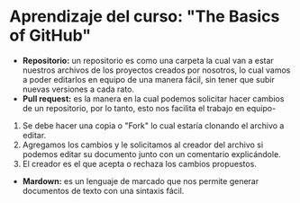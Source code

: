 # Aprendizaje del curso: "The Basics of GitHub" 
- **Repositorio:** un repositorio es como una carpeta la cual van a estar nuestros archivos de los proyectos creados por nosotros, lo cual vamos a poder editarlos en equipo de una manera fácil, sin tener que subir nuevas versiones a cada rato.
- **Pull request:** es la manera en la cual podemos solicitar hacer cambios de un repositorio, por lo tanto, esto nos facilita el trabajo en equipo- 
1. Se debe hacer una copia o "Fork" lo cual estaría clonando el archivo a editar.
2. Agregamos los cambios y le solicitamos al creador del archivo si podemos editar su documento junto con un comentario explicándole.
3. El creador es el que acepta o rechaza los cambios propuestos.
  
- **Mardown:**  es un lenguaje de marcado que nos permite generar documentos de texto con una sintaxis fácil.
